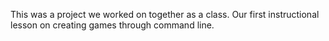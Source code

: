 This was a project we worked on together as a class. Our first instructional lesson on creating games through command line. 

